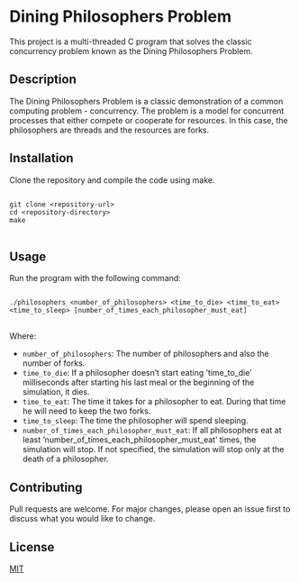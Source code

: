 <h1>Dining Philosophers Problem</h1>

<p>This project is a multi-threaded C program that solves the classic concurrency problem known as the Dining Philosophers Problem.</p>

<h2>Description</h2>

<p>The Dining Philosophers Problem is a classic demonstration of a common computing problem - concurrency. The problem is a model for concurrent processes that either compete or cooperate for resources. In this case, the philosophers are threads and the resources are forks.</p>

<h2>Installation</h2>

<p>Clone the repository and compile the code using make.</p>

<pre>
<code>
git clone &lt;repository-url&gt;
cd &lt;repository-directory&gt;
make
</code>
</pre>

<h2>Usage</h2>

<p>Run the program with the following command:</p>

<pre>
<code>
./philosophers &lt;number_of_philosophers&gt; &lt;time_to_die&gt; &lt;time_to_eat&gt; &lt;time_to_sleep&gt; [number_of_times_each_philosopher_must_eat]
</code>
</pre>

<p>Where:</p>
<ul>
<li><code>number_of_philosophers</code>: The number of philosophers and also the number of forks.</li>
<li><code>time_to_die</code>: If a philosopher doesn’t start eating ’time_to_die’ milliseconds after starting his last meal or the beginning of the simulation, it dies.</li>
<li><code>time_to_eat</code>: The time it takes for a philosopher to eat. During that time he will need to keep the two forks.</li>
<li><code>time_to_sleep</code>: The time the philosopher will spend sleeping.</li>
<li><code>number_of_times_each_philosopher_must_eat</code>: If all philosophers eat at least ’number_of_times_each_philosopher_must_eat’ times, the simulation will stop. If not specified, the simulation will stop only at the death of a philosopher.</li>
</ul>

<h2>Contributing</h2>

<p>Pull requests are welcome. For major changes, please open an issue first to discuss what you would like to change.</p>

<h2>License</h2>

<p><a href="https://choosealicense.com/licenses/mit/">MIT</a></p>

